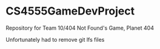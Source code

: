 # CS4555GameDevProject

Repository for Team 10/404 Not Found's Game, Planet 404

Unfortunately had to remove git lfs files
